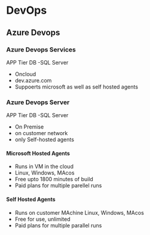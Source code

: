 # DevOps



## Azure Devops

### Azure Devops Services
  APP Tier 
  DB -SQL Server
  * Oncloud
  * dev.azure.com
  * Suppoerts microsoft as well as self hosted agents
### Azure Devops Server
  APP Tier 
  DB -SQL Server
  * On Premise
  * on customer network
  * only Self-hosted agents

#### Microsoft Hosted Agents
* Runs in VM in the cloud
* Linux, Windows, MAcos
* Free upto 1800 minutes of build
* Paid plans for multiple parellel runs
#### Self Hosted Agents
* Runs on customer MAchine
Linux, Windows, MAcos
* Free for use, unlimited 
* Paid plans for multiple parallel runs



